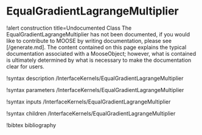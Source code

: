 <!-- MOOSE Documentation Stub: Remove this when content is added. -->

# EqualGradientLagrangeMultiplier

!alert construction title=Undocumented Class
The EqualGradientLagrangeMultiplier has not been documented, if you would like to contribute to MOOSE by
writing documentation, please see [/generate.md]. The content contained on this page explains
the typical documentation associated with a MooseObject; however, what is contained is ultimately
determined by what is necessary to make the documentation clear for users.

!syntax description /InterfaceKernels/EqualGradientLagrangeMultiplier

!syntax parameters /InterfaceKernels/EqualGradientLagrangeMultiplier

!syntax inputs /InterfaceKernels/EqualGradientLagrangeMultiplier

!syntax children /InterfaceKernels/EqualGradientLagrangeMultiplier

!bibtex bibliography
